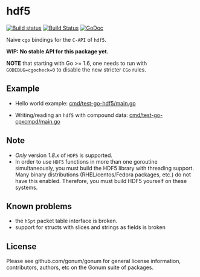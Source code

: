 # hdf5

[![Build status](https://github.com/gonum/hdf5/workflows/CI/badge.svg)](https://github.com/gonum/hdf5/actions)
[![Build Status](https://secure.travis-ci.org/gonum/hdf5.png)](http://travis-ci.org/gonum/hdf5)
[![GoDoc](https://godoc.org/github.com/usace/go-hdf5?status.svg)](https://godoc.org/github.com/usace/go-hdf5)

Naive ``cgo`` bindings for the ``C-API`` of ``hdf5``.

**WIP: No stable API for this package yet.**

**NOTE** that starting with Go >= 1.6, one needs to run with `GODEBUG=cgocheck=0` to disable the new stricter `CGo` rules.

## Example

- Hello world example: [cmd/test-go-hdf5/main.go](https://github.com/gonum/hdf5/blob/master/cmd/test-go-hdf5/main.go)

- Writing/reading an ``hdf5`` with compound data: [cmd/test-go-cpxcmpd/main.go](https://github.com/gonum/hdf5/blob/master/cmd/test-go-cpxcmpd/main.go)

## Note

- *Only* version *1.8.x* of ``HDF5`` is supported.
- In order to use ``HDF5`` functions in more than one goroutine simultaneously, you must build the HDF5 library with threading support. Many binary distributions (RHEL/centos/Fedora packages, etc.) do not have this enabled. Therefore, you must build HDF5 yourself on these systems.


## Known problems

- the ``h5pt`` packet table interface is broken.
- support for structs with slices and strings as fields is broken

## License

Please see github.com/gonum/gonum for general license information, contributors, authors, etc on the Gonum suite of packages.
